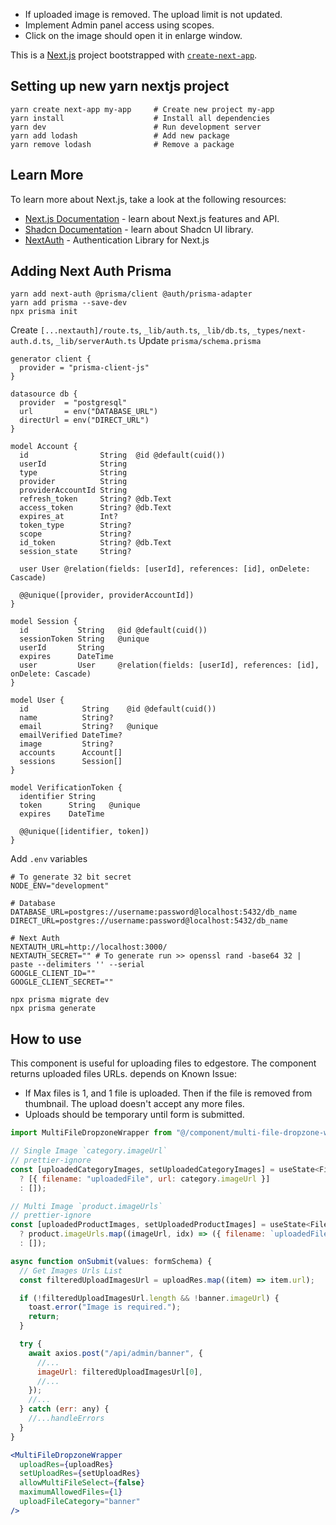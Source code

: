 - If uploaded image is removed. The upload limit is not updated.
- Implement Admin panel access using scopes.
- Click on the image should open it in enlarge window.

This is a [Next.js](https://nextjs.org/) project bootstrapped with [`create-next-app`](https://github.com/vercel/next.js/tree/canary/packages/create-next-app).

## Setting up new yarn nextjs project

```
yarn create next-app my-app     # Create new project my-app
yarn install                    # Install all dependencies
yarn dev                        # Run development server
yarn add lodash                 # Add new package
yarn remove lodash              # Remove a package
```

## Learn More

To learn more about Next.js, take a look at the following resources:

- [Next.js Documentation](https://nextjs.org/docs) - learn about Next.js features and API.
- [Shadcn Documentation](https://ui.shadcn.com/docs) - learn about Shadcn UI library.
- [NextAuth](https://next-auth.js.org/getting-started/introduction) - Authentication Library for Next.js

## Adding Next Auth Prisma

```
yarn add next-auth @prisma/client @auth/prisma-adapter
yarn add prisma --save-dev
npx prisma init
```

Create `[...nextauth]/route.ts`, `_lib/auth.ts`, `_lib/db.ts`, `_types/next-auth.d.ts`, `_lib/serverAuth.ts`
Update `prisma/schema.prisma`

```prisma
generator client {
  provider = "prisma-client-js"
}

datasource db {
  provider  = "postgresql"
  url       = env("DATABASE_URL")
  directUrl = env("DIRECT_URL")
}

model Account {
  id                String  @id @default(cuid())
  userId            String
  type              String
  provider          String
  providerAccountId String
  refresh_token     String? @db.Text
  access_token      String? @db.Text
  expires_at        Int?
  token_type        String?
  scope             String?
  id_token          String? @db.Text
  session_state     String?

  user User @relation(fields: [userId], references: [id], onDelete: Cascade)

  @@unique([provider, providerAccountId])
}

model Session {
  id           String   @id @default(cuid())
  sessionToken String   @unique
  userId       String
  expires      DateTime
  user         User     @relation(fields: [userId], references: [id], onDelete: Cascade)
}

model User {
  id            String    @id @default(cuid())
  name          String?
  email         String?   @unique
  emailVerified DateTime?
  image         String?
  accounts      Account[]
  sessions      Session[]
}

model VerificationToken {
  identifier String
  token      String   @unique
  expires    DateTime

  @@unique([identifier, token])
}
```

Add `.env` variables

```
# To generate 32 bit secret
NODE_ENV="development"

# Database
DATABASE_URL=postgres://username:password@localhost:5432/db_name
DIRECT_URL=postgres://username:password@localhost:5432/db_name

# Next Auth
NEXTAUTH_URL=http://localhost:3000/
NEXTAUTH_SECRET="" # To generate run >> openssl rand -base64 32 | paste --delimiters '' --serial
GOOGLE_CLIENT_ID=""
GOOGLE_CLIENT_SECRET=""
```

```
npx prisma migrate dev
npx prisma generate
```

## How to use <MultiFileDropzoneWrapper />

This component is useful for uploading files to edgestore. The component returns uploaded files URLs. depends on <MultiFileDropzone />
Known Issue:

- If Max files is 1, and 1 file is uploaded. Then if the file is removed from thumbnail. The upload doesn't accept any more files.
- Uploads should be temporary until form is submitted.

```jsx
import MultiFileDropzoneWrapper from "@/component/multi-file-dropzone-wrapper";

// Single Image `category.imageUrl`
// prettier-ignore
const [uploadedCategoryImages, setUploadedCategoryImages] = useState<FileUploadResult[]>(category.imageUrl
  ? [{ filename: "uploadedFile", url: category.imageUrl }]
  : []);

// Multi Image `product.imageUrls`
// prettier-ignore
const [uploadedProductImages, setUploadedProductImages] = useState<FileUploadResult[]>(product.imageUrls
  ? product.imageUrls.map((imageUrl, idx) => ({ filename: `uploadedFile-${idx}`, url: imageUrl }))
  : []);

async function onSubmit(values: formSchema) {
  // Get Images Urls List
  const filteredUploadImagesUrl = uploadRes.map((item) => item.url);

  if (!filteredUploadImagesUrl.length && !banner.imageUrl) {
    toast.error("Image is required.");
    return;
  }

  try {
    await axios.post("/api/admin/banner", {
      //...
      imageUrl: filteredUploadImagesUrl[0],
      //...
    });
    //...
  } catch (err: any) {
    //...handleErrors
  }
}

<MultiFileDropzoneWrapper
  uploadRes={uploadRes}
  setUploadRes={setUploadRes}
  allowMultiFileSelect={false}
  maximumAllowedFiles={1}
  uploadFileCategory="banner"
/>
```
